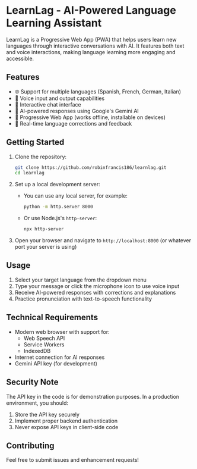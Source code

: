 # LearnLag - AI-Powered Language Learning Assistant

LearnLag is a Progressive Web App (PWA) that helps users learn new languages through interactive conversations with AI. It features both text and voice interactions, making language learning more engaging and accessible.

## Features

- 🌐 Support for multiple languages (Spanish, French, German, Italian)
- 🎤 Voice input and output capabilities
- 💬 Interactive chat interface
- 🤖 AI-powered responses using Google's Gemini AI
- 📱 Progressive Web App (works offline, installable on devices)
- 🎯 Real-time language corrections and feedback

## Getting Started

1. Clone the repository:
   ```bash
   git clone https://github.com/robinfrancis186/learnlag.git
   cd learnlag
   ```

2. Set up a local development server:
   - You can use any local server, for example:
     ```bash
     python -m http.server 8000
     ```
   - Or use Node.js's `http-server`:
     ```bash
     npx http-server
     ```

3. Open your browser and navigate to `http://localhost:8000` (or whatever port your server is using)

## Usage

1. Select your target language from the dropdown menu
2. Type your message or click the microphone icon to use voice input
3. Receive AI-powered responses with corrections and explanations
4. Practice pronunciation with text-to-speech functionality

## Technical Requirements

- Modern web browser with support for:
  - Web Speech API
  - Service Workers
  - IndexedDB
- Internet connection for AI responses
- Gemini API key (for development)

## Security Note

The API key in the code is for demonstration purposes. In a production environment, you should:
1. Store the API key securely
2. Implement proper backend authentication
3. Never expose API keys in client-side code

## Contributing

Feel free to submit issues and enhancement requests! 